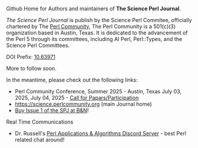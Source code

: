 Github Home for Authors and maintainers of **The Science Perl Journal**.

_The Science Perl Journal_ is publish by the Science Perl Commitee, officially chartered by The [Perl Community](https://PerlCommunity.org/science), The Perl Community is a 501(c)(3) organization based in Austin, Texas. It is dedicated to the advancement of the Perl 5 through its committees, including AI Perl, Perl::Types, and the Science Perl Committees.

DOI Prefix: [10.63971](https://doi.org/10.63971)

More to follow soon.

In the meantime, please check out the following links:

- Perl Community Conference, Summer 2025 - Austin, Texas July 03, 2025, July 04, 2025 - [Call for Papars/Participation](https://www.papercall.io/perlcommunity)
- https://science.perlcommunity.org (main Journal home)
- [Buy Issue 1 of the SPJ at B&N](https://www.barnesandnoble.com/w/the-science-perl-journal-issue-1-marc-perry/1146976256?ean=9798218984748)!

Real Time Communications

- Dr. Russell's [Perl Applications & Algorithms Discord Server](https://discord.gg/WKz6bGnn9B) - best Perl related chat around!
